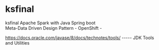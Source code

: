 # ksfinal
ksfinal
Apache Spark with Java Spring boot <br />
Meta-Data Driven Design Pattern - 
OpenShift - 

https://docs.oracle.com/javase/8/docs/technotes/tools/ ----- JDK Tools and Utilities
